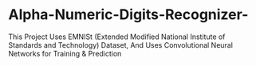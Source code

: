 # Alpha-Numeric-Digits-Recognizer-
This Project Uses EMNISt (Extended Modified National Institute of Standards and Technology) Dataset,
And Uses Convolutional Neural Networks for Training & Prediction
